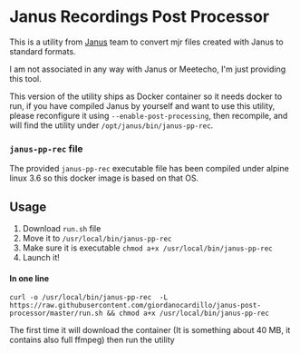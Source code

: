 # Janus Recordings Post Processor

This is a utility from [Janus](https://janus.conf.meetecho.com/) team to convert mjr files created with Janus to standard formats.

I am not associated in any way with Janus or Meetecho, I'm just providing this tool.

This version of the utility ships as Docker container so it needs docker to run, if you have compiled Janus by yourself and want to use this utility,
please reconfigure it using `--enable-post-processing`, then recompile, and will find the utility under `/opt/janus/bin/janus-pp-rec`.

### `janus-pp-rec` file

The provided `janus-pp-rec` executable file has been compiled under alpine linux 3.6 so this docker image is based on that OS.
 
## Usage

1. Download `run.sh` file
2. Move it to `/usr/local/bin/janus-pp-rec`
3. Make sure it is executable `chmod a+x /usr/local/bin/janus-pp-rec`
4. Launch it! 

#### In one line 

```
curl -o /usr/local/bin/janus-pp-rec  -L https://raw.githubusercontent.com/giordanocardillo/janus-post-processor/master/run.sh && chmod a+x /usr/local/bin/janus-pp-rec
```


The first time it will download the container (It is something about 40 MB, it contains also full ffmpeg) then run the utility

